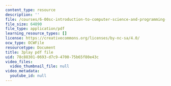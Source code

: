 ```yaml
---
content_type: resource
description: ''
file: /courses/6-00sc-introduction-to-computer-science-and-programming-spring-2011/78c883010693d7c9470075b65f80e43c_7BpomdjZ_Os.pdf
file_size: 64890
file_type: application/pdf
learning_resource_types: []
license: https://creativecommons.org/licenses/by-nc-sa/4.0/
ocw_type: OCWFile
resourcetype: Document
title: 3play pdf file
uid: 78c88301-0693-d7c9-4700-75b65f80e43c
video_files:
  video_thumbnail_file: null
video_metadata:
  youtube_id: null
---
```

